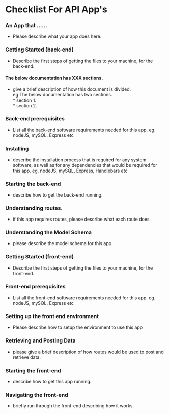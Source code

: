 # Checklist For API App's

### An App that ...... 
* Please describe what your app does here.

### Getting Started (back-end)
* Describe the first steps of getting the files to your machine, for the back-end.

#### The below documentation has XXX sections.
* give a brief description of how this document is divided.<br/>
  eg The below documentation has two sections.<br/>
      * section 1.<br/>
      * section 2.<br/>

### Back-end prerequisites
* List all the back-end software requirements needed for this app.
  eg. nodeJS, mySQL, Express etc

### Installing
* describe the installation process that is required for any system software,
  as well as for any dependencies that would be required for this app.
  eg. nodeJS, mySQL, Express, Handlebars etc
  
### Starting the back-end
* describe how to get the back-end running.

### Understanding routes.
* if this app requires routes, please describe what each route does

### Understanding the Model Schema
* please describe the model schema for this app.

### Getting Started (front-end)
* Describe the first steps of getting the files to your machine, for the front-end.

### Front-end prerequisites
* List all the front-end software requirements needed for this app.
  eg. nodeJS, mySQL, Express etc
  
### Setting up the front end environment
* Please describe how to setup the environment to use this app

### Retrieving and Posting Data
* please give a brief description of how routes would be used to post and retrieve data.

### Starting the front-end
* describe how to get this app running.

### Navigating the front-end
* briefly run through the front-end describing how it works.
